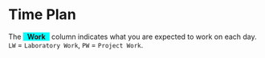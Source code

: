 <SetTitle title="Web Development - Advanced Concepts" />

# Time Plan
The <span style="background-color: aqua; display: inline-block; padding: 0 8px; font-weight: bold;">Work</span> column indicates what you are expected to work on each day. `LW` = `Laboratory Work`, `PW` = `Project Work`.

<TimePlan
	:startDate='new Date(2021, 0, 18)'
	:columns='[
		{key: "l", name: "Lectures", color: "orange"},
		{key: "w", name: "Work", color: "aqua"},
		{key: "s", name: "Lab Sessions", color: "yellow"},
		{key: "i", name: "Important", color: "red"},
	]'
	:rows='[
		// 3
		{w: "LW, PW Part 1"},
		{w: "LW, PW Part 1", l: "Introduction, Tutorial: Client-side JS"},
		{w: "LW, PW Part 1"},
		{w: "LW, PW Part 2", s: "L1"},
		{w: "LW, PW Part 2", s: "L2"},
		{},
		{},
		// 4
		{w: "LW, PW Part 2"},
		{w: "LW, PW Part 3", l: "Tutorial: Layered Web App in Docker"},
		{w: "PW Part 3"},
		{w: "PW Part 3", s: "L1"},
		{w: "PW Part 4", s: "L2"},
		{},
		{},
		// 5
		{w: "PW Part 4"},
		{w: "PW Part 4"},
		{w: "PW Part 4"},
		{w: "PW Part 4", s: "L1"},
		{w: "PW Part 4", s: "L2"},
		{},
		{},
		// 6
		{w: "PW Part 4"},
		{w: "PW Part 5", l: "Tutorial: Dependency Injection and ORM"},
		{w: "PW Part 5"},
		{w: "PW Part 5", s: "L1"},
		{w: "PW Part 6", s: "L2"},
		{i: "Re-exam period."},
		{i: "Re-exam period."},
		// 7 Re-exam period!
		{i: "Re-exam period."},
		{i: "Re-exam period."},
		{i: "Re-exam period."},
		{i: "Re-exam period."},
		{i: "Re-exam period."},
		{i: "Re-exam period."},
		{i: "Re-exam period."},
		// 8
		{w: "PW Part 6", i: "Registration for Exam open"},
		{w: "PW Part 6"},
		{w: "PW Part 6"},
		{w: "PW Part 7", s: "L1"},
		{w: "PW Part 7", s: "L2"},
		{},
		{},
		// 9
		{w: "PW Part 7"},
		{w: "PW Part 7", l: "Tutorial: REST API and SPA"},
		{w: "PW Part 7"},
		{w: "PW Part 8", s: "L1"},
		{w: "PW Part 8", s: "L2"},
		{},
		{},
		// 10
		{w: "PW Part 8"},
		{w: "PW Part 8", l: "Tutorial: REST API and SPA"},
		{w: "PW Part 8"},
		{w: "PW Part 8", s: "L1", i: "Registration for Exam close"},
		{w: "PW Part 9", s: "L2"},
		{},
		{},
		// 11
		{w: "PW Part 9"},
		{w: "PW Part 9", l: "Repetition/Sample exam"},
		{w: "PW Part 9"},
		{w: "PW Part 9", s: "L1"},
		{w: "PW Part 9", s: "L2"},
		{},
		{i: "Exam"},
		// 12 Exam period!
		{w: "PW Part 11"},
		{w: "PW Part 11"},
		{w: "PW Part 11"},
		{w: "PW Part 11"},
		{w: "PW Part 11"},
		{},
		{w: "PW Part 12", i: "Deadline Project Work"},
	]'
/>
